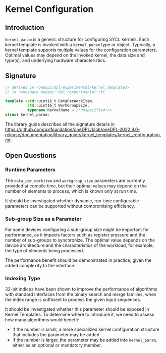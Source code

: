 # Kernel Configuration

## Introduction

`kernel_param` is a generic structure for configuring SYCL kernels.
Each kernel template is invoked with a `kernel_param` type or object.
Typically, a kernel template supports multiple values for the configuration parameters.
Optimal values may depend on the invoked kernel, the data size and type(s),
and underlying hardware characteristics.

## Signature

```c++
// defined in <oneapi/dpl/experimental/kernel_templates>
// in namespace oneapi::dpl::experimental::kt

template <std::uint16_t DataPerWorkItem,
          std::uint16_t WorkGroupSize,
          typename KernelName = /*unspecified*/>
struct kernel_param;
```

The library guide describes all the signature details in
https://github.com/uxlfoundation/oneDPL/blob/oneDPL-2022.8.0-release/documentation/library_guide/kernel_templates/kernel_configuration.rst.

## Open Questions

### Runtime Parameters

The `data_per_workitem` and `workgroup_size` parameters are currently provided at compile time,
but their optimal values may depend on the number of elements to process, which is known only at run time.

It should be investigated whether dynamic, run-time configurable parameters can be supported
without compromising efficiency.

### Sub-group Size as a Parameter

For some devices configuring a sub-group size might be important for performance,
as it impacts factors such as register pressure and
the number of sub-groups to synchronize.
The optimal value depends on the device architecture and
the characteristics of the workload, for example, the type of elements being processed.

The performance benefit should be demonstrated in practice,
given the added complexity to the interface.

### Indexing Type

32-bit indices have been shown to improve the performance of algorithms with standard interfaces
from the binary search and merge families,
when the index range is sufficient to process the given input sequences.

It should be investigated whether this parameter should be exposed in Kernel Templates.
To determine where to introduce it, we need to assess how many algorithms would benefit:
- If the number is small,
  a more specialized kernel configuration structure that includes the parameter may be added.
- If the number is larger,
  the parameter may be added into `kernel_param`, either as an optional or mandatory member.

